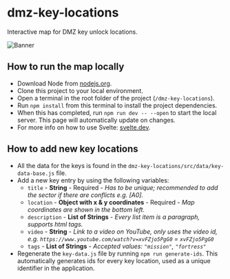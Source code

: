 # dmz-key-locations

Interactive map for DMZ key unlock locations.

![Banner](https://github.com/SjorsWijsman/dmz-key-locations/blob/main/public/banner.jpg?raw=true)

## How to run the map locally

- Download Node from [nodejs.org](https://nodejs.org/en/).
- Clone this project to your local environment.
- Open a terminal in the root folder of the project (`/dmz-key-locations`).
- Run `npm install` from this terminal to install the project dependencies.
- When this has completed, run `npm run dev -- --open` to start the local server. This page will automatically update on changes.
- For more info on how to use Svelte: [svelte.dev](https://svelte.dev/).

## How to add new key locations

- All the data for the keys is found in the `dmz-key-locations/src/data/key-data-base.js` file.
- Add a new key entry by using the following variables:
  - `title` - **String** - Required - _Has to be unique; recommended to add the sector if there are conflicts e.g. [A0]._
  - `location` - **Object with x & y coordinates** - Required - _Map coordinates are shown in the bottom left._
  - `description` - **List of Strings** - _Every list item is a paragraph, supports html tags._
  - `video` - **String** - _Link to a video on YouTube, only uses the video id, e.g. `https://www.youtube.com/watch?v=xvFZjo5PgG0` = `xvFZjo5PgG0`_
  - `tags` - **List of Strings** - _Accepted values: `"mission"`, `"fortress"`_
- Regenerate the `key-data.js` file by running `npm run generate-ids`. This automatically generates ids for every key location, used as a unique identifier in the application.
